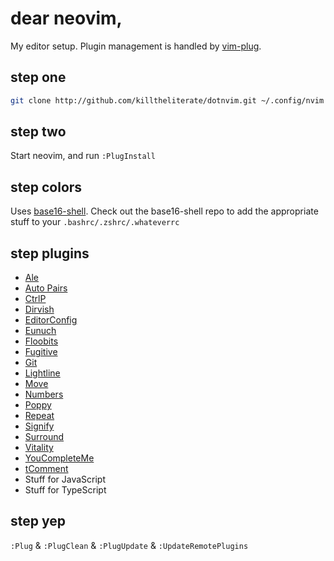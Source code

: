 # dear neovim,

My editor setup. Plugin management is handled by [vim-plug](http://github.com/junegunn/vim-plug).

## step one

```bash
git clone http://github.com/killtheliterate/dotnvim.git ~/.config/nvim
```

## step two

Start neovim, and run `:PlugInstall`

## step colors

Uses [base16-shell](https://github.com/chriskempson/base16-shell). Check out
the base16-shell repo to add the appropriate stuff to your 
`.bashrc/.zshrc/.whateverrc`

## step plugins

* [Ale](https://github.com/w0rp/ale)
* [Auto Pairs](http://github.com/jiangmiao/auto-pairs)
* [CtrlP](http://github.com/kien/ctrlp.vim)
* [Dirvish](https://github.com/justinmk/vim-dirvish)
* [EditorConfig](http://github.com/editorconfig/editorconfig-vim)
* [Eunuch](http://github.com/tpope/vim-eunuch)
* [Floobits](https://github.com/floobits/floobits-neovim)
* [Fugitive](http://github.com/tpope/vim-fugitive)
* [Git](http://github.com/tpope/vim-git)
* [Lightline](http://github.com/itchyny/lightline.vim)
* [Move](http://github.com/matze/vim-move)
* [Numbers](http://github.com/myusuf3/numbers.vim)
* [Poppy](http://github.com/bounceme/poppy.vim)
* [Repeat](http://github.com/tpope/vim-repeat)
* [Signify](http://github.com/mhinz/vim-signify)
* [Surround](http://github.com/tpope/vim-surround)
* [Vitality](http://github.com/sjl/vitality.vim)
* [YouCompleteMe](http://github.com/valloric/youcompleteme)
* [tComment](http://github.com/tomtom/tcomment_vim)
* Stuff for JavaScript
* Stuff for TypeScript

## step yep

`:Plug` & `:PlugClean` & `:PlugUpdate` & `:UpdateRemotePlugins`
